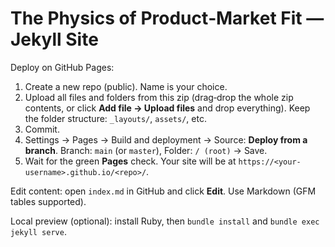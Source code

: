 # The Physics of Product‑Market Fit — Jekyll Site

Deploy on GitHub Pages:
1) Create a new repo (public). Name is your choice.
2) Upload all files and folders from this zip (drag‑drop the whole zip contents, or click **Add file → Upload files** and drop everything). Keep the folder structure: `_layouts/`, `assets/`, etc.
3) Commit.
4) Settings → Pages → Build and deployment → Source: **Deploy from a branch**. Branch: `main` (or `master`), Folder: `/ (root)` → Save.
5) Wait for the green **Pages** check. Your site will be at `https://<your-username>.github.io/<repo>/`.

Edit content: open `index.md` in GitHub and click **Edit**. Use Markdown (GFM tables supported).

Local preview (optional): install Ruby, then `bundle install` and `bundle exec jekyll serve`.
